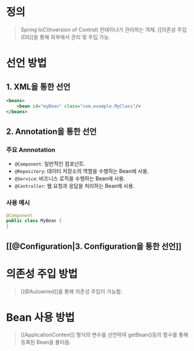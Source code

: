 # 정의

> Spring IoC(Inversion of Control) 컨테이너가 관리하는 객체.
> [[의존성 주입(DI)]]을 통해 외부에서 관리 및 주입 가능.

# 선언 방법

## 1. XML을 통한 선언
```xml
<beans> 
	<bean id="myBean" class="com.example.MyClass"/> 
</beans>
```
## 2. Annotation을 통한 선언
### 주요 Annnotation
- `@Component`: 일반적인 컴포넌트.
- `@Repository`: 데이터 저장소의 역할을 수행하는 Bean에 사용.
- `@Service`: 비즈니스 로직을 수행하는 Bean에 사용.
- `@Controller`: 웹 요청과 응답을 처리하는 Bean에 사용.
### 사용 예시
```java
@Component 
public class MyBean { 
}
```
## [[@Configuration|3. Configuration을 통한 선언]]

# 의존성 주입 방법

> [[@Autowired]]를 통해 의존성 주입이 가능함.

# Bean 사용 방법

> [[ApplicationContext]] 형식의 변수를 선언하여 getBean()등의 함수를 통해 등록된 Bean을 불러옴.